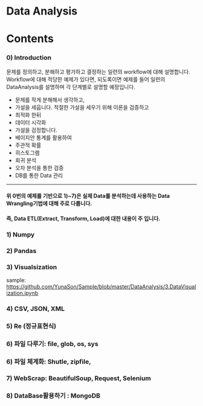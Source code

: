 # Data Analysis
# Contents

### 0) Introduction 
문제를 정의하고, 분해하고 평가하고 결정하는 일련의 workflow에 대해 설명합니다. 
Workflow에 대해 적당한 예제가 있다면, 되도록이면 예제를 들어 일련의 DataAnalysis를 설명하며 각 단계별로 설명할 예정입니다. 
- 문제를 작게 분해해서 생각하고,
- 가설을 세웁니다. 적절한 가설을 세우기 위해 이론을 검증하고
- 최적화 한뒤
- 데이터 시각화
- 가설을 검정합니다. 
- 베이지안 통계를 활용하여 
- 주관적 확률
- 히스토그램
- 회귀 분석
- 오차 분석을 통한 검증
- DB를 통한 Data 관리

---------------------------------------------------------------------------------------------

#### 위 0번의 예제를 기반으로 1)~7)은 실제 Data를 분석하는데 사용하는 Data Wrangling기법에 대해 주로 다룹니다. 
#### 즉, Data ETL(Extract, Transform, Load)에 대한 내용이 주 입니다. 
### 1) Numpy
### 2) Pandas
### 3) Visualsization
sample: https://github.com/YunaSon/Sample/blob/master/DataAnalysis/3.DataVisualization.ipynb
### 4) CSV, JSON, XML
### 5) Re (정규표현식)
### 6) 파일 다루기: file, glob, os, sys
### 6) 파일 체계화: Shutle, zipfile, 
### 7) WebScrap: BeautifulSoup, Request, Selenium
### 8) DataBase활용하기 : MongoDB
